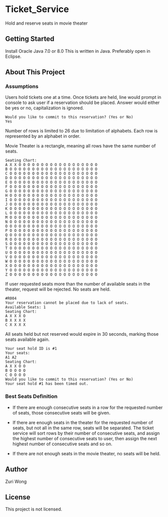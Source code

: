 # Ticket_Service
Hold and reserve seats in movie theater

## Getting Started

Install Oracle Java 7.0 or 8.0
This is written in Java. Preferably open in Eclipse.

## About This Project

### Assumptions

Users hold tickets one at a time. Once tickets are held, line would prompt in console to ask user if a reservation should be placed. Answer would either be yes or no, capitalization is ignored. 

```
Would you like to commit to this reservation? (Yes or No)
Yes
```

Number of rows is limited to 26 due to limitation of alphabets. Each row is represented by an alphabet in order. 

Movie Theater is a rectangle, meaning all rows have the same number of seats.

```
Seating Chart:
A X X O O O O O O O O O O O O O O O O O O 
B O O O O O O O O O O O O O O O O O O O O 
C O O O O O O O O O O O O O O O O O O O O 
D O O O O O O O O O O O O O O O O O O O O 
E O O O O O O O O O O O O O O O O O O O O 
F O O O O O O O O O O O O O O O O O O O O 
G O O O O O O O O O O O O O O O O O O O O 
H O O O O O O O O O O O O O O O O O O O O 
I O O O O O O O O O O O O O O O O O O O O 
J O O O O O O O O O O O O O O O O O O O O 
K O O O O O O O O O O O O O O O O O O O O 
L O O O O O O O O O O O O O O O O O O O O 
M O O O O O O O O O O O O O O O O O O O O 
N O O O O O O O O O O O O O O O O O O O O 
O O O O O O O O O O O O O O O O O O O O O 
P O O O O O O O O O O O O O O O O O O O O 
Q O O O O O O O O O O O O O O O O O O O O 
R O O O O O O O O O O O O O O O O O O O O 
S O O O O O O O O O O O O O O O O O O O O 
T O O O O O O O O O O O O O O O O O O O O 
U O O O O O O O O O O O O O O O O O O O O 
V O O O O O O O O O O O O O O O O O O O O 
W O O O O O O O O O O O O O O O O O O O O 
X O O O O O O O O O O O O O O O O O O O O 
Y O O O O O O O O O O O O O O O O O O O O 
Z O O O O O O O O O O O O O O O O O O O O 
```

If user requested seats more than the number of available seats in the theater, request will be rejected. No seats are held. 

```
#R004
Your reservation cannot be placed due to lack of seats.
Available Seats: 1
Seating Chart:
A X X X O 
B X X X X 
C X X X X 
```

All seats held but not reserved would expire in 30 seconds, marking those seats available again. 

```
Your seat hold ID is #1
Your seats: 
A1 A2 
Seating Chart:
A X X O O 
B O O O O 
C O O O O 
Would you like to commit to this reservation? (Yes or No)
Your seat hold #1 has been timed out.
```

### Best Seats Definition

* If there are enough consecutive seats in a row for the requested number of seats, those consecutive seats will be given.

* If there are enough seats in the theater for the requested number of seats, but not all in the same row, seats will be separated. The ticket service will sort rows by their number of consecutive seats, and assign the highest number of consecutive seats to user, then assign the next highest number of consecutive seats and so on. 

* If there are not enough seats in the movie theater, no seats will be held.

## Author

Zuri Wong

## License

This project is not licensed.
